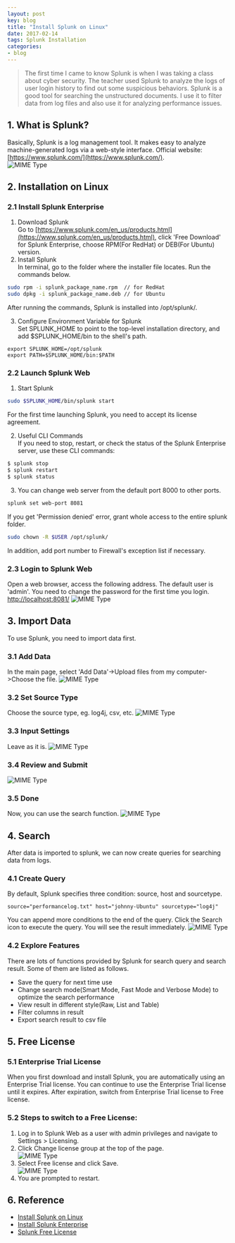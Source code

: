 ```yaml
---
layout: post
key: blog
title: "Install Splunk on Linux"
date: 2017-02-14
tags: Splunk Installation
categories:
- blog
---
```


> The first time I came to know Splunk is when I was taking a class about cyber security. The teacher used Splunk to analyze the logs of user login history to find out some suspicious behaviors. Splunk is a good tool for searching the unstructured documents. I use it to filter data from log files and also use it for analyzing performance issues.

## 1. What is Splunk?  
Basically, Splunk is a log management tool. It makes easy to analyze machine-generated logs via a web-style interface. Official website: [https://www.splunk.com/](https://www.splunk.com/).  
![MIME Type](/public/pics/2017-02-14/splunk.png)  

## 2. Installation on Linux
### 2.1 Install Splunk Enterprise
1) Download Splunk  
Go to [https://www.splunk.com/en_us/products.html](https://www.splunk.com/en_us/products.html), click 'Free Download' for Splunk Enterprise, choose RPM(For RedHat) or DEB(For Ubuntu) version.  
2) Install Splunk  
In terminal, go to the folder where the installer file locates. Run the commands below.  

```sh
sudo rpm -i splunk_package_name.rpm  // for RedHat
sudo dpkg -i splunk_package_name.deb // for Ubuntu
```

After running the commands, Splunk is installed into /opt/splunk/.

3) Configure Environment Variable for Splunk  
Set SPLUNK_HOME to point to the top-level installation directory, and add $SPLUNK_HOME/bin to the shell's path.

```shell
export SPLUNK_HOME=/opt/splunk
export PATH=$SPLUNK_HOME/bin:$PATH
```

### 2.2 Launch Splunk Web
1) Start Splunk
```sh
sudo $SPLUNK_HOME/bin/splunk start
```
For the first time launching Splunk, you need to accept its license agreement.

2) Useful CLI Commands  
If you need to stop, restart, or check the status of the Splunk Enterprise server, use these CLI commands:
```sh
$ splunk stop
$ splunk restart
$ splunk status
```

3) You can change web server from the default port 8000 to other ports.
```sh
splunk set web-port 8081
```
If you get 'Permission denied' error, grant whole access to the entire splunk folder.
```sh
sudo chown -R $USER /opt/splunk/
```
In addition, add port number to Firewall's exception list if necessary.

### 2.3 Login to Splunk Web
Open a web browser, access the following address. The default user is 'admin'. You need to change the password for the first time you login.  
[http://localhost:8081/](http://localhost:8081/)
![MIME Type](/public/pics/2017-02-14/login.png)  

## 3. Import Data
To use Splunk, you need to import data first.
### 3.1 Add Data
In the main page, select 'Add Data'->Upload files from my computer->Choose the file.
![MIME Type](/public/pics/2017-02-14/main.png)  
### 3.2 Set Source Type
Choose the source type, eg. log4j, csv, etc.
![MIME Type](/public/pics/2017-02-14/sourcetype.png)  
### 3.3 Input Settings
Leave as it is.
![MIME Type](/public/pics/2017-02-14/inputsettings.png)  
### 3.4 Review and Submit
![MIME Type](/public/pics/2017-02-14/review.png)  
### 3.5 Done
Now, you can use the search function.
![MIME Type](/public/pics/2017-02-14/finished.png)  

## 4. Search
After data is imported to splunk, we can now create queries for searching data from logs.
### 4.1 Create Query
By default, Splunk specifies three condition: source, host and sourcetype.
```
source="performancelog.txt" host="johnny-Ubuntu" sourcetype="log4j"
```
You can append more conditions to the end of the query. Click the Search icon to execute the query. You will see the result immediately.
![MIME Type](/public/pics/2017-02-14/search.png)  

### 4.2 Explore Features
There are lots of functions provided by Splunk for search query and search result. Some of them are listed as follows.
* Save the query for next time use
* Change search mode(Smart Mode, Fast Mode and Verbose Mode) to optimize the search performance
* View result in different style(Raw, List and Table)
* Filter columns in result
* Export search result to csv file

## 5. Free License
### 5.1 Enterprise Trial License
When you first download and install Splunk, you are automatically using an Enterprise Trial license. You can continue to use the Enterprise Trial license until it expires. After expiration, switch from Enterprise Trial license to Free license.

### 5.2 Steps to switch to a Free License:  
1) Log in to Splunk Web as a user with admin privileges and navigate to Settings > Licensing.  
2) Click Change license group at the top of the page.  
![MIME Type](/public/pics/2017-02-14/license.png)  
3) Select Free license and click Save.  
![MIME Type](/public/pics/2017-02-14/free.png)  
4) You are prompted to restart.  

## 6. Reference
* [Install Splunk on Linux](http://docs.splunk.com/Documentation/Splunk/6.6.2/Installation/InstallonLinux)  
* [Install Splunk Enterprise](http://docs.splunk.com/Documentation/Splunk/6.6.2/SearchTutorial/InstallSplunk)
* [Splunk Free License](http://docs.splunk.com/Documentation/Splunk/6.6.2/Admin/MoreaboutSplunkFree)
